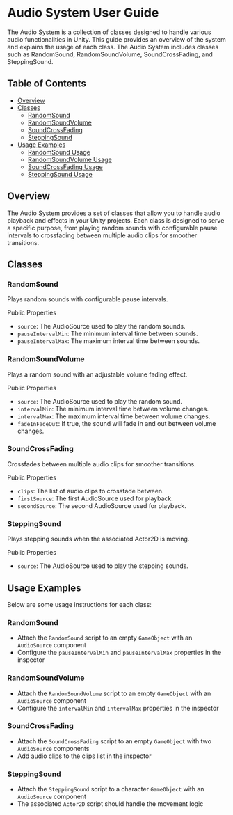 # Audio System User Guide

The Audio System is a collection of classes designed to handle various audio functionalities in Unity. This guide provides an overview of the system and explains the usage of each class. The Audio System includes classes such as RandomSound, RandomSoundVolume, SoundCrossFading, and SteppingSound.

## Table of Contents
- [Overview](#overview)
- [Classes](#classes)
  - [RandomSound](#randomsound)
  - [RandomSoundVolume](#randomsoundvolume)
  - [SoundCrossFading](#soundcrossfading)
  - [SteppingSound](#steppingsound)
- [Usage Examples](#usage-examples)
  - [RandomSound Usage](#randomsound-usage)
  - [RandomSoundVolume Usage](#randomsoundvolume-usage)
  - [SoundCrossFading Usage](#soundcrossfading-usage)
  - [SteppingSound Usage](#steppingsound-usage)

## Overview

The Audio System provides a set of classes that allow you to handle audio playback and effects in your Unity projects. Each class is designed to serve a specific purpose, from playing random sounds with configurable pause intervals to crossfading between multiple audio clips for smoother transitions.

## Classes

### RandomSound

Plays random sounds with configurable pause intervals.

Public Properties
- `source`: The AudioSource used to play the random sounds.
- `pauseIntervalMin`: The minimum interval time between sounds.
- `pauseIntervalMax`: The maximum interval time between sounds.

### RandomSoundVolume

Plays a random sound with an adjustable volume fading effect.

Public Properties
- `source`: The AudioSource used to play the random sound.
- `intervalMin`: The minimum interval time between volume changes.
- `intervalMax`: The maximum interval time between volume changes.
- `fadeInFadeOut`: If true, the sound will fade in and out between volume changes.

### SoundCrossFading

Crossfades between multiple audio clips for smoother transitions.

Public Properties
- `clips`: The list of audio clips to crossfade between.
- `firstSource`: The first AudioSource used for playback.
- `secondSource`: The second AudioSource used for playback.

### SteppingSound

Plays stepping sounds when the associated Actor2D is moving.

Public Properties
- `source`: The AudioSource used to play the stepping sounds.

## Usage Examples

Below are some usage instructions for each class:

### RandomSound
- Attach the `RandomSound` script to an empty `GameObject` with an `AudioSource` component
- Configure the `pauseIntervalMin` and `pauseIntervalMax` properties in the inspector

### RandomSoundVolume
- Attach the `RandomSoundVolume` script to an empty `GameObject` with an `AudioSource` component
- Configure the `intervalMin` and `intervalMax` properties in the inspector

### SoundCrossFading
- Attach the `SoundCrossFading` script to an empty `GameObject` with two `AudioSource` components
- Add audio clips to the clips list in the inspector

### SteppingSound
- Attach the `SteppingSound` script to a character `GameObject` with an `AudioSource` component
- The associated `Actor2D` script should handle the movement logic
